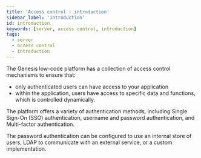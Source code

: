 ```yaml
---
title: 'Access control - introduction'
sidebar_label: 'Introduction'
id: introduction
keywords: [server, access control, introduction]
tags:
  - server
  - access control
  - introduction
---
```



The Genesis low-code platform has a collection of access control mechanisms to ensure that:

- only authenticated users can have access to your application
- within the application, users have access to specific data and functions, which is controlled dynamically.

The platform offers a variety of authentication methods, including Single Sign-On (SSO) authentication, username and password authentication, and Multi-factor authentication.

The password authentication can be configured to use an internal store of users, LDAP to communicate with an external service, or a custom implementation.